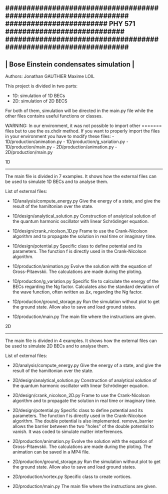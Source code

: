 ﻿#################################################################
########################   PHY 571   ############################
#################################################################
-----------------------------------------------------------------
|             Bose Einstein condensates simulation              |
-----------------------------------------------------------------

Authors: Jonathan GAUTHIER
	 Maxime LOIL

This project is divided in two parts:
- 1D: simulation of 1D BECs
- 2D: simulation of 2D BECS

For both of them, simulation will be directed in the main.py file
while the other files contains useful functions or classes.

WARNING: In our environment, it was not possible to import other
=======	 files but to use the os.chdir method.
	 If you want to properly import the files in your 
	 environment you have to modify these files:
	 - 1D/production/animation.py
	 - 1D/production/g_variation.py
	 - 1D/production/main.py
	 - 2D/production/animation.py
	 - 2D/production/main.py

1D
****************************************

The main file is divided in 7 examples.
It shows how the external files can be used to simulate 1D BECs
and to analyse them.

List of external files:

- 1D/analysis/compute_energy.py
Give the energy of a state, and give the result of the 
hamiltonian over the state.

- 1D/design/analytical_solution.py
Construction of analytical solution of the quantum harmonic
oscillator with linear Schrödinger equation.

- 1D/design/crank_nicolson_1D.py
Frame to use the Crank-Nicolson algorithm and to propagate the
solution in real time or imaginary time.

- 1D/design/potential.py
Specific class to define potential and its parameters. The
function f is directly used in the Crank-Nicolson algorithm.

- 1D/production/animation.py
Evolve the solution with the equation of Gross-Pitaevskii. The
calculations are made during the ploting.

- 1D/production/g_variation.py
Specific file to calculate the energy of the BECs regarding the
Ng factor. Calculates also the standard deviation of the wave
function, often written as Δx, regarding the Ng factor.

- 1D/production/ground_storage.py
Run the simulation without plot to get the ground state.
Allow also to save and load ground states.

- 1D/production/main.py
The main file where the instructions are given.


2D
****************************************

The main file is divided in 4 examples.
It shows how the external files can be used to simulate 2D BECs
and to analyse them.

List of external files:

- 2D/analysis/compute_energy.py
Give the energy of a state, and give the result of the
hamiltonian over the state.

- 2D/design/analytical_solution.py
Construction of analytical solution of the quantum harmonic
oscillator with linear Schrödinger equation.

- 2D/design/crank_nicolson_2D.py
Frame to use the Crank-Nicolson algorithm and to propagate the
solution in real time or imaginary time.

- 2D/design/potential.py
Specific class to define potential and its parameters. The
function f is directly used in the Crank-Nicolson algorithm.
The double potential is also implemented. remove_barrier allows
the barrier between the two "holes" of the double potential to
vanish. It was coded to simulate matter interferences.

- 2D/production/animation.py
Evolve the solution with the equation of Gross-Pitaevskii. The
calculations are made during the ploting. The animation can be
saved in a MP4 file.

- 2D/production/ground_storage.py
Run the simulation without plot to get the ground state.
Allow also to save and load ground states.

- 2D/production/vortex.py
Specific class to create vortices.

- 2D/production/main.py
The main file where the instructions are given.
